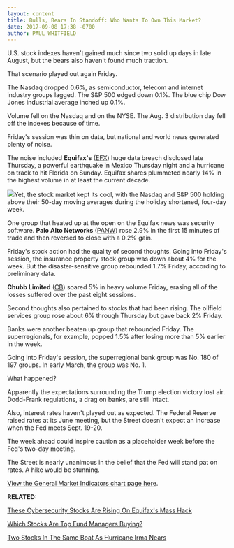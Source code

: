 ```yaml
---
layout: content
title: Bulls, Bears In Standoff: Who Wants To Own This Market?
date: 2017-09-08 17:38 -0700
author: PAUL WHITFIELD
---
```






U.S. stock indexes haven't gained much since two solid up days in late August, but the bears also haven't found much traction.


That scenario played out again Friday.




The Nasdaq dropped 0.6%, as semiconductor, telecom and internet industry groups lagged. The S&P 500 edged down 0.1%. The blue chip Dow Jones industrial average inched up 0.1%.


Volume fell on the Nasdaq and on the NYSE. The Aug. 3 distribution day fell off the indexes because of time.


Friday's session was thin on data, but national and world news generated plenty of noise.


The noise included **Equifax's** ([EFX](https://research.investors.com/quote.aspx?symbol=EFX)) huge data breach disclosed late Thursday, a powerful earthquake in Mexico Thursday night and a hurricane on track to hit Florida on Sunday. Equifax shares plummeted nearly 14% in the highest volume in at least the current decade.


![](https://www.investors.com/wp-content/uploads/2017/09/MP090817-241x300.png)Yet, the stock market kept its cool, with the Nasdaq and S&P 500 holding above their 50-day moving averages during the holiday shortened, four-day week.


One group that heated up at the open on the Equifax news was security software. **Palo Alto Networks** ([PANW](https://research.investors.com/quote.aspx?symbol=PANW)) rose 2.9% in the first 15 minutes of trade and then reversed to close with a 0.2% gain.


Friday's stock action had the quality of second thoughts. Going into Friday's session, the insurance property stock group was down about 4% for the week. But the disaster-sensitive group rebounded 1.7% Friday, according to preliminary data.


**Chubb Limited** ([CB](https://research.investors.com/quote.aspx?symbol=CB)) soared 5% in heavy volume Friday, erasing all of the losses suffered over the past eight sessions.


Second thoughts also pertained to stocks that had been rising. The oilfield services group rose about 6% through Thursday but gave back 2% Friday.


Banks were another beaten up group that rebounded Friday. The superregionals, for example, popped 1.5% after losing more than 5% earlier in the week.


Going into Friday's session, the superregional bank group was No. 180 of 197 groups. In early March, the group was No. 1.


What happened?


Apparently the expectations surrounding the Trump election victory lost air. Dodd-Frank regulations, a drag on banks, are still intact.


Also, interest rates haven't played out as expected. The Federal Reserve raised rates at its June meeting, but the Street doesn't expect an increase when the Fed meets Sept. 19-20.


The week ahead could inspire caution as a placeholder week before the Fed's two-day meeting.


The Street is nearly unanimous in the belief that the Fed will stand pat on rates. A hike would be stunning.


[View the General Market Indicators chart page here](https://www.investors.com/wp-content/uploads/2017/09/GMI_091117.pdf).


**RELATED:**


[These Cybersecurity Stocks Are Rising On Equifax's Mass Hack](https://www.investors.com/news/technology/symantec-proofpoint-shares-rise-on-equifax-data-breach/)


[Which Stocks Are Top Fund Managers Buying?](https://www.investors.com/etfs-and-funds/mutual-funds/apple-celgene-boeing-unitedhealth-mutual-funds-new-buys/)


[Two Stocks In The Same Boat As Hurricane Irma Nears](https://www.investors.com/news/technology/comcast-att-in-same-boat-as-hurricane-irma-targets-florida/)




